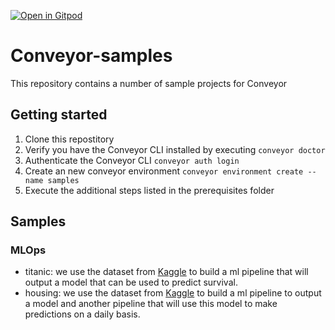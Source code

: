 [![Open in Gitpod](https://gitpod.io/button/open-in-gitpod.svg)](https://gitpod.io/#https://github.com/datamindedbe/conveyor-samples)

# Conveyor-samples
This repository contains a number of sample projects for Conveyor

## Getting started

1. Clone this repostitory
1. Verify you have the Conveyor CLI installed by executing `conveyor doctor`
1. Authenticate the Conveyor CLI `conveyor auth login`
1. Create an new conveyor environment `conveyor environment create --name samples`
1. Execute the additional steps listed in the prerequisites folder

## Samples

### MLOps

- titanic: we use the dataset from [Kaggle](https://www.kaggle.com/c/titanic) to build a ml pipeline that will output a model that can be used to predict survival.
- housing: we use the dataset from [Kaggle](https://www.kaggle.com/c/house-prices-advanced-regression-techniques) to build a ml pipeline to output a model and another pipeline that will use this model to make predictions on a daily basis.

